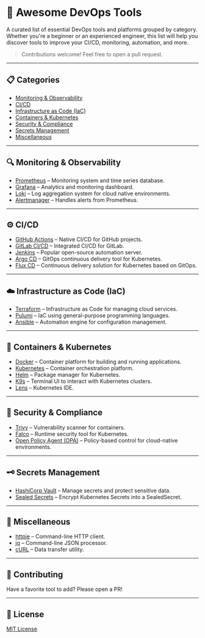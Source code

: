 # 🚀 Awesome DevOps Tools

A curated list of essential DevOps tools and platforms grouped by category. Whether you're a beginner or an experienced engineer, this list will help you discover tools to improve your CI/CD, monitoring, automation, and more.

> Contributions welcome! Feel free to open a pull request.

---

## 📋 Categories

- [Monitoring & Observability](#monitoring--observability)
- [CI/CD](#cicd)
- [Infrastructure as Code (IaC)](#infrastructure-as-code-iac)
- [Containers & Kubernetes](#containers--kubernetes)
- [Security & Compliance](#security--compliance)
- [Secrets Management](#secrets-management)
- [Miscellaneous](#miscellaneous)

---

## 🔍 Monitoring & Observability

- [Prometheus](https://prometheus.io/) – Monitoring system and time series database.
- [Grafana](https://grafana.com/) – Analytics and monitoring dashboard.
- [Loki](https://grafana.com/oss/loki/) – Log aggregation system for cloud native environments.
- [Alertmanager](https://prometheus.io/docs/alerting/latest/alertmanager/) – Handles alerts from Prometheus.

---

## ⚙️ CI/CD

- [GitHub Actions](https://github.com/features/actions) – Native CI/CD for GitHub projects.
- [GitLab CI/CD](https://docs.gitlab.com/ee/ci/) – Integrated CI/CD for GitLab.
- [Jenkins](https://www.jenkins.io/) – Popular open-source automation server.
- [Argo CD](https://argo-cd.readthedocs.io/en/stable/) – GitOps continuous delivery tool for Kubernetes.
- [Flux CD](https://fluxcd.io/) – Continuous delivery solution for Kubernetes based on GitOps.

---

## ☁️ Infrastructure as Code (IaC)

- [Terraform](https://www.terraform.io/) – Infrastructure as Code for managing cloud services.
- [Pulumi](https://www.pulumi.com/) – IaC using general-purpose programming languages.
- [Ansible](https://www.ansible.com/) – Automation engine for configuration management.

---

## 🐳 Containers & Kubernetes

- [Docker](https://www.docker.com/) – Container platform for building and running applications.
- [Kubernetes](https://kubernetes.io/) – Container orchestration platform.
- [Helm](https://helm.sh/) – Package manager for Kubernetes.
- [K9s](https://k9scli.io/) – Terminal UI to interact with Kubernetes clusters.
- [Lens](https://k8slens.dev/) – Kubernetes IDE.

---

## 🔐 Security & Compliance

- [Trivy](https://aquasecurity.github.io/trivy/) – Vulnerability scanner for containers.
- [Falco](https://falco.org/) – Runtime security tool for Kubernetes.
- [Open Policy Agent (OPA)](https://www.openpolicyagent.org/) – Policy-based control for cloud-native environments.

---

## 🗝️ Secrets Management

- [HashiCorp Vault](https://www.vaultproject.io/) – Manage secrets and protect sensitive data.
- [Sealed Secrets](https://github.com/bitnami-labs/sealed-secrets) – Encrypt Kubernetes Secrets into a SealedSecret.

---

## 🧰 Miscellaneous

- [httpie](https://httpie.io/) – Command-line HTTP client.
- [jq](https://stedolan.github.io/jq/) – Command-line JSON processor.
- [cURL](https://curl.se/) – Data transfer utility.

---

## 🤝 Contributing

Have a favorite tool to add? Please open a PR!

---

## 📄 License

[MIT License](LICENSE)
